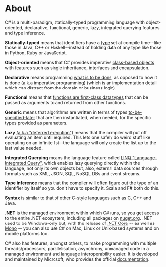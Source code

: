 # About

C# is a multi-paradigm, statically-typed programming language with object-oriented, declarative, functional, generic, lazy, integrated querying features and type inference.

**Statically-typed** means that identifiers have a [type](https://en.wikipedia.org/wiki/Type_system#Static_type_checking) set at compile time--like those in Java, C++ or Haskell--instead of holding data of any type like those in Python, Ruby or JavaScript.

**Object-oriented** means that C# provides imperative [class-based objects](https://docs.microsoft.com/en-us/dotnet/csharp/programming-guide/concepts/object-oriented-programming) with features such as single inheritance, interfaces and encapsulation.

**Declarative** means programming [what is to be done](https://stackoverflow.com/questions/1784664/what-is-the-difference-between-declarative-and-imperative-programming), as opposed to how it is done (a.k.a imperative programming) (which is an implementation detail which can distract from the domain or business logic).

**Functional** means that [functions are first-class data types](https://livebook.manning.com/#!/book/functional-programming-in-c-sharp/chapter-1) that can be passed as arguments to and returned from other functions.

**Generic** means that algorithms are written in terms of types [to-be-specified-later](https://docs.microsoft.com/en-us/dotnet/csharp/programming-guide/generics/generic-type-parameters) that are then instantiated, when needed, for the specific types provided as parameters.

**Lazy** [(a.k.a "deferred execution")](https://blogs.msdn.microsoft.com/pedram/2007/06/02/lazy-evaluation-in-c/) means that the compiler will put off evaluating an item until required. This lets one safely do weird stuff like operating on an infinite list--the language will only create the list up to the last value needed.

**Integrated Querying** means the language feature called [LINQ "Language-Integrated Query"](https://docs.microsoft.com/en-us/dotnet/csharp/programming-guide/concepts/linq/), which enables lazy querying directly within the language, not only its own objects but, also, external data sources through formats such as XML, JSON, SQL, NoSQL DBs and event streams.

**Type inference** means that the compiler will often figure out the type of an identifier by itself so you don't have to specify it. Scala and F# both do this.

**Syntax** is similar to that of other C-style languages such as C, C++ and Java.

**.NET** is the managed environment within which C# runs, so you get access to the entire .NET ecosystem, including all packages on [nuget.org](http://www.nuget.org). .NET used to be Windows-only but, with the release of [.NET Core](https://www.microsoft.com/net/core) -- as well as [Mono](http://www.mono-project.com/) -- you can also use C# on Mac, Linux or Unix-based systems and on mobile platforms too.

C# also has features, amongst others, to make programming with multiple threads/processors, parallelisation, asynchrony, unmanaged code in a managed environment and language interoperability easier. It is developed and maintained by Microsoft, who provides the official [documentation](https://docs.microsoft.com/en-us/dotnet/csharp/).

